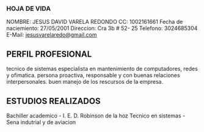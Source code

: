 ### HOJA DE VIDA

NOMBRE: JESUS DAVID VARELA REDONDO 
CC: 1002161661
Fecha de naciemiento: 27/05/2001
Direccion: Cra 3b # 52- 25
Telefono: 3024685304
E-Mail: jesusvarelaredo@gmail.com

## PERFIL PROFESIONAL

tecnico de sistemas especialista en mantenimiento de computadores, redes y ofimatica. persona proactiva, responsable y con buenas relaciones interpersonales. buen manejo de los rescursos de la empresa.

## ESTUDIOS REALIZADOS

Bachiller academico - I. E. D. Robinson de la hoz
Tecnico en sistemas - Sena indutrial y de aviacion
